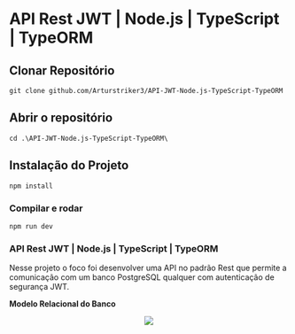 # API Rest JWT | Node.js | TypeScript | TypeORM

## Clonar Repositório
```
git clone github.com/Arturstriker3/API-JWT-Node.js-TypeScript-TypeORM
```

## Abrir o repositório
```
cd .\API-JWT-Node.js-TypeScript-TypeORM\ 
```

## Instalação do Projeto
```
npm install
```

### Compilar e rodar
```
npm run dev
```

### API Rest JWT | Node.js | TypeScript | TypeORM
 
 Nesse projeto o foco foi desenvolver uma API no padrão Rest que permite a comunicação com um banco PostgreSQL qualquer com autenticação de segurança JWT.

 **Modelo Relacional do Banco**
<div align="center">
<img src="https://github.com/Arturstriker3/API-JWT-Node.js-TypeScript-TypeORM/assets/59231364/01ff4b6d-c238-4fbc-97e7-0aa817345c09" width="auto" height="auto" />
</div>
<br/>
